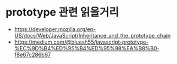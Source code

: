 # prototype 관련 읽을거리

- https://developer.mozilla.org/en-US/docs/Web/JavaScript/Inheritance_and_the_prototype_chain
- https://medium.com/@bluesh55/javascript-prototype-%EC%9D%B4%ED%95%B4%ED%95%98%EA%B8%B0-f8e67c286b67


